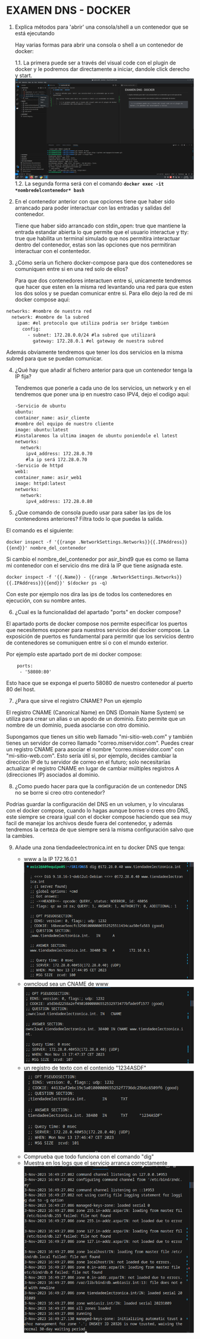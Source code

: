# EXAMEN DNS - DOCKER

1. Explica métodos para 'abrir' una consola/shell a un contenedor que se está ejecutando

    Hay varias formas para abrir una consola o shell a un contenedor de docker:
    
    1.1. La primera puede ser a través del visual code con el plugin de docker y le podremos dar directamente a iniciar, dandole click derecho y start.
        ![Alt text](image-1.png)
    1.2. La segunda forma será con el comando **`docker exec -it *nombredelcontenedor* bash `**
2. En el contenedor anterior con que opciones tiene que haber sido arrancado para poder interactuar con las entradas y salidas del contenedor.

    Tiene que haber sido arrancado con stdin_open: true que mantiene la entrada estandar abierta lo que permite que el usuario interactue y tty: true que habilita un terminal simulado que nos permitira interactuar dentro del contenedor, estas son las opciones que nos permitiran interactuar con el contentedor.
3. ¿Cómo sería un fichero docker-compose para que dos contenedores se comuniquen entre si en una red solo de ellos?

    Para que dos contenedores interactuen entre si, unicamente tendremos que hacer que esten en la misma red levantando una red para que esten los dos solos y se puedan comunicar entre si. Para ello dejo la red de mi docker compose aquí:
```
networks: #nombre de nuestra red
  network: #nombre de la subred
    ipam: #el protocolo que utiliza podria ser bridge tambien
      config: 
        - subnet: 172.28.0.0/24 #la subred que utilizará
          gateway: 172.28.0.1 #el gateway de nuestra subred
```
Además obviamente tendremos que tener los dos servicios en la misma subred para que se puedan comunicar.

4. ¿Qué hay que añadir al fichero anterior para que un contenedor tenga la IP fija?

    Tendremos que ponerle a cada uno de los servicios, un network y en el tendremos que poner una ip en nuestro caso IPV4, dejo el codigo aquí:

    ```
    -Servicio de ubuntu
    ubuntu:
    container_name: asir_cliente
    #nombre del equipo de nuestro cliente
    image: ubuntu:latest
    #instalaremos la ultima imagen de ubuntu poniendole el latest
    networks:
      network: 
        ipv4_address: 172.28.0.70
        #la ip será 172.28.0.70
    -Servicio de httpd
    web1:
    container_name: asir_web1
    image: httpd:latest
    networks:
      network:
        ipv4_address: 172.28.0.80
    ```
5. ¿Que comando de consola puedo usar para saber las ips de los contenedores anteriores? Filtra todo lo que puedas la salida.
    
El comando es el siguiente:

    docker inspect -f '{{range .NetworkSettings.Networks}}{{.IPAddress}}{{end}}' nombre_del_contenedor

Si cambio el nombre_del_contenedor por asir_bind9 que es como se llama mi contenedor con el servicio dns me dirá la IP que tiene asignada este.

    docker inspect -f '{{.Name}} - {{range .NetworkSettings.Networks}}{{.IPAddress}}{{end}}' $(docker ps -q)

Con este por ejemplo nos dira las ips de todos los contenedores en ejecución, con su nombre antes.

6. ¿Cual es la funcionalidad del apartado "ports" en docker compose?

El apartado ports de docker compose nos permite especificar los puertos que necesitemos exponer para nuestros servicios del docker compose. La exposición de puertos es fundamental para permitir que los servicios dentro de contenedores se comuniquen entre sí o con el mundo exterior.

Por ejemplo este apartado port de mi docker compose:
```
    ports:
     - '58080:80'
```
Esto hace que se exponga el puerto 58080 de nuestro contenedor al puerto 80 del host.

7. ¿Para que sirve el registro CNAME? Pon un ejemplo

El registro CNAME (Canonical Name) en DNS (Domain Name System) se utiliza para crear un alias o un apodo de un dominio. Esto permite que un nombre de un dominio, pueda asociarse con otro dominio.

Supongamos que tienes un sitio web llamado "mi-sitio-web.com" y también tienes un servidor de correo llamado "correo.miservidor.com". Puedes crear un registro CNAME para asociar el nombre "correo.miservidor.com" con "mi-sitio-web.com". Esto sería útil si, por ejemplo, decides cambiar la dirección IP de tu servidor de correo en el futuro; solo necesitarías actualizar el registro CNAME en lugar de cambiar múltiples registros A (direcciones IP) asociados al dominio.

8. ¿Como puedo hacer para que la configuración de un contenedor DNS no se borre si creo otro contenedor?

Podrias guardar la configuración del DNS en un volumen, y lo vincularas con el docker compose, cuando lo hagas aunque borres o crees otro DNS, este siempre se creara igual con el docker compose haciendo que sea muy facil de manejar los archivos desde fuera del contenedor, y además tendremos la certeza de que siempre será la misma configuración salvo que la cambies.

9. Añade una zona tiendadeelectronica.int en tu docker DNS que tenga:

    - www a la IP 172.16.0.1
    ![Alt text](image-3.png)
    - owncloud sea un CNAME de www
    ![Alt text](image-4.png)
    - un registro de texto con el contenido "1234ASDF"
    ![Alt text](image-5.png)
    - Comprueba que todo funciona con el comando "dig"
    - Muestra en los logs que el servicio arranca correctamente
    ![Alt text](image-6.png)
    
